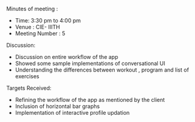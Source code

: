 Minutes of meeting :

* Time:  3:30 pm  to 4:00 pm
* Venue : CIE- IIITH
* Meeting Number : 5

Discussion:

* Discussion on entire workflow of the app
* Showed some sample implementations of conversational UI
* Understanding the differences between workout , program and list of exercises

Targets Received:

* Refining the workflow of the app as mentioned by the client
* Inclusion of horizontal bar graphs
* Implementation of interactive profile updation 


